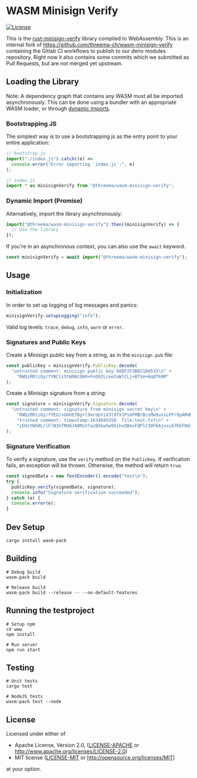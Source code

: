 # WASM Minisign Verify

[![License][license-badge]][license]

This is the
[rust-minisign-verify](https://github.com/jedisct1/rust-minisign-verify)
library compiled to WebAssembly.
This is an internal fork of https://github.com/threema-ch/wasm-minisign-verify containing the Gitlab CI workflows to publish to our deno modules repository. Right now it also contains some commits which we submitted as Pull Requests, but are not merged yet upstream.

## Loading the Library

Note: A dependency graph that contains any WASM must all be imported
asynchronously. This can be done using a bundler with an appropriate WASM
loader, or through
[dynamic imports](https://developer.mozilla.org/en-US/docs/Web/JavaScript/Reference/Statements/import#Dynamic_Imports).

### Bootstrapping JS

The simplest way is to use a bootstrapping js as the entry point to your entire application:

```js
// bootstrap.js
import("./index.js").catch((e) =>
  console.error("Error importing `index.js`:", e)
);
```

```js
// index.js
import * as minisignVerify from "@threema/wasm-minisign-verify";
```

### Dynamic Import (Promise)

Alternatively, import the library asynchronously:

```js
import("@threema/wasm-minisign-verify").then((minisignVerify) => {
  // Use the library
});
```

If you're in an asynchronous context, you can also use the `await` keyword.

```js
const minisignVerify = await import("@threema/wasm-minisign-verify");
```

## Usage

### Initialization

In order to set up logging of log messages and panics:

```js
minisignVerify.setupLogging("info");
```

Valid log levels: `trace`, `debug`, `info`, `warn` or `error`.

### Signatures and Public Keys

Create a Minisign public key from a string, as in the `minisign.pub` file:

```js
const publicKey = minisignVerify.PublicKey.decode(
  "untrusted comment: minisign public key 60DF2F3B621B4533\n" +
    "RWQzRRtiOy/fYNCli5tW96CO6R+FnO92LceeIoWlCLj+BTVe+6q8T69M"
);
```

Create a Minisign signature from a string:

```js
const signature = minisignVerify.Signature.decode(
  "untrusted comment: signature from minisign secret key\n" +
    "RWQzRRtiOy/fYEU/vGHUEfBg+lSmrdpViX3l9fX1Ps6FMBrBcsMw9uxsLPFr9pAMdKy1NVEX3MsHsuCKlSVNYc4C5/pCnU/Kugk=\n" +
    "trusted comment: timestamp:1634045550	file:test.txt\n" +
    "zEHzYWS0L/lFlN3hfMdAJA0MsVfazBXbwSw9XihxQ0msFQPlC30F6Ajvxi67KEFNd1GUhdi3DcslssTW8MUECQ=="
);
```

### Signature Verification

To verify a signature, use the `verify` method on the `PublicKey`. If
verification fails, an exception will be thrown. Otherwise, the method will
return `true`.

```js
const signedData = new TextEncoder().encode("test\n");
try {
  publicKey.verify(signedData, signature);
  console.info("Signature verification succeeded");
} catch (e) {
  console.error(e);
}
```

## Dev Setup

    cargo install wasm-pack

## Building

    # Debug build
    wasm-pack build

    # Release build
    wasm-pack build --release -- --no-default-features

## Running the testproject

    # Setup npm
    cd www
    npm install

    # Run server
    npm run start

## Testing

    # Unit tests
    cargo test

    # NodeJS tests
    wasm-pack test --node

## License

Licensed under either of

- Apache License, Version 2.0, ([LICENSE-APACHE](LICENSE-APACHE) or
  http://www.apache.org/licenses/LICENSE-2.0)
- MIT license ([LICENSE-MIT](LICENSE-MIT) or
  http://opensource.org/licenses/MIT)

at your option.

<!-- Badges -->

[license]: https://github.com/threema-ch/wasm-minisign-verify#license
[license-badge]: https://img.shields.io/badge/License-Apache%202.0%20%2f%20MIT-blue.svg
